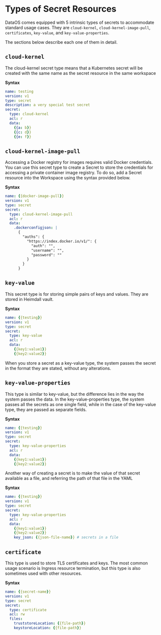 # Types of Secret Resources

DataOS comes equipped with 5 intrinsic types of secrets to accommodate standard usage cases. They are `cloud-kernel`, `cloud-kernel-image-pull`, `certificates`, `key-value`, and `key-value-properties`.

The sections below describe each one of them in detail.

## `cloud-kernel`

The cloud-kernel secret type means that a Kubernetes secret will be created with the same name as the secret resource in the same workspace

**Syntax**

```yaml
name: testing
version: v1
type: secret
description: a very special test secret
secret:
  type: cloud-kernel
  acl: r
  data:
    {{a: b}}
    {{c: d}}
    {{e: f}}
```

## `cloud-kernel-image-pull`

Accessing a Docker registry for images requires valid Docker credentials. You can use this secret type to create a Secret to store the credentials for accessing a private container image registry. To do so, add a Secret resource into the Workspace using the syntax provided below.

**Syntax**

```yaml
name: {{docker-image-pull}}
version: v1
type: secret
secret:
  type: cloud-kernel-image-pull
  acl: r
  data:
    .dockerconfigjson: |
      {
        "auths": {
          "https://index.docker.io/v1/": {
            "auth": "",
            "username": "",
            "password": ""
          }
        }
      }
```


## `key-value`

This secret type is for storing simple pairs of keys and values. They are stored in Heimdall vault.

**Syntax**

```yaml
name: {{testing}}
version: v1
type: secret
secret:
  type: key-value
  acl: r
  data:
    {{key1:value1}}
    {{key2:value2}}
```

When you store a secret as a key-value type, the system passes the secret in the format they are stated, without any alterations.


## `key-value-properties`

This type is similar to key-value, but the difference lies in the way the system passes the data. In the key-value-properties type, the system passes all the secrets as one single field, while in the case of the key-value type, they are passed as separate fields.

**Syntax**

```yaml
name: {{testing}}
version: v1
type: secret
secret:
  type: key-value-properties
  acl: r
  data:
    {{key1:value1}}
    {{key2:value2}}
```

Another way of creating a secret is to make the value of that secret available as a file, and referring the path of that file in the YAML

**Syntax**

```yaml
name: {{testing}}
version: v1
type: secret
secret:
  type: key-value-properties
  acl: r
  data:
    {{key1:value1}}
    {{key2:value2}}
    key_json: {{json-file-name}} # secrets in a file
```

## `certificate`

This type is used to store TLS certificates and keys. The most common usage scenario is Ingress resource termination, but this type is also sometimes used with other resources.

**Syntax**

```yaml
name: {{secret-name}}
version: v1
type: secret
secret:
  type: certificate
  acl: rw
  files:
    truststoreLocation: {{file-path}}
    keystoreLocation: {{file-path}}
```